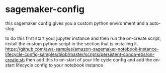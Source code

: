 # sagemaker-config
this sagemaker config gives you a custom python environment and a auto-stop


to do this first start your jupyter instance and then run the on-create script, install the custom python script in the section that is installing it. https://github.com/aws-samples/amazon-sagemaker-notebook-instance-lifecycle-config-samples/blob/master/scripts/persistent-conda-ebs/on-create.sh then add this to on-start of your life cycle config and add the on-start lifecycle config to your notebook instance
